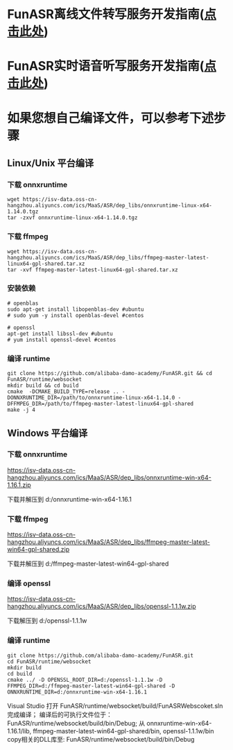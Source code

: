 # FunASR离线文件转写服务开发指南([点击此处](../docs/SDK_advanced_guide_offline_zh.md))

# FunASR实时语音听写服务开发指南([点击此处](../docs/SDK_advanced_guide_online_zh.md))

# 如果您想自己编译文件，可以参考下述步骤
## Linux/Unix 平台编译
### 下载 onnxruntime
```shell
wget https://isv-data.oss-cn-hangzhou.aliyuncs.com/ics/MaaS/ASR/dep_libs/onnxruntime-linux-x64-1.14.0.tgz
tar -zxvf onnxruntime-linux-x64-1.14.0.tgz
```

### 下载 ffmpeg
```shell
wget https://isv-data.oss-cn-hangzhou.aliyuncs.com/ics/MaaS/ASR/dep_libs/ffmpeg-master-latest-linux64-gpl-shared.tar.xz
tar -xvf ffmpeg-master-latest-linux64-gpl-shared.tar.xz
```

### 安装依赖
```shell
# openblas
sudo apt-get install libopenblas-dev #ubuntu
# sudo yum -y install openblas-devel #centos

# openssl
apt-get install libssl-dev #ubuntu 
# yum install openssl-devel #centos
```

### 编译 runtime

```shell
git clone https://github.com/alibaba-damo-academy/FunASR.git && cd FunASR/runtime/websocket
mkdir build && cd build
cmake  -DCMAKE_BUILD_TYPE=release .. -DONNXRUNTIME_DIR=/path/to/onnxruntime-linux-x64-1.14.0 -DFFMPEG_DIR=/path/to/ffmpeg-master-latest-linux64-gpl-shared
make -j 4
```


## Windows 平台编译
### 下载 onnxruntime
https://isv-data.oss-cn-hangzhou.aliyuncs.com/ics/MaaS/ASR/dep_libs/onnxruntime-win-x64-1.16.1.zip

下载并解压到 d:/onnxruntime-win-x64-1.16.1

### 下载 ffmpeg
https://isv-data.oss-cn-hangzhou.aliyuncs.com/ics/MaaS/ASR/dep_libs/ffmpeg-master-latest-win64-gpl-shared.zip

下载并解压到 d:/ffmpeg-master-latest-win64-gpl-shared

### 编译 openssl
https://isv-data.oss-cn-hangzhou.aliyuncs.com/ics/MaaS/ASR/dep_libs/openssl-1.1.1w.zip

下载解压到 d:/openssl-1.1.1w

### 编译 runtime
```
git clone https://github.com/alibaba-damo-academy/FunASR.git 
cd FunASR/runtime/websocket
mkdir build
cd build
cmake ../ -D OPENSSL_ROOT_DIR=d:/openssl-1.1.1w -D FFMPEG_DIR=d:/ffmpeg-master-latest-win64-gpl-shared -D ONNXRUNTIME_DIR=d:/onnxruntime-win-x64-1.16.1
```
Visual Studio 打开 FunASR/runtime/websocket/build/FunASRWebscoket.sln 完成编译；
编译后的可执行文件位于：FunASR/runtime/websocket/build/bin/Debug;
从 onnxruntime-win-x64-1.16.1/lib, ffmpeg-master-latest-win64-gpl-shared/bin, openssl-1.1.1w/bin copy相关的DLL库至: FunASR/runtime/websocket/build/bin/Debug

